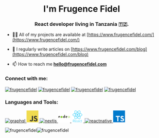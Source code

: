 <h1 align="center">I'm Frugence Fidel</h1>
<h3 align="center">React developer living in Tanzania 🇹🇿.</h3>

- 👨‍💻 All of my projects are available at [https://www.frugencefidel.com/](https://www.frugencefidel.com/)

- 📝 I regularly write articles on [https://www.frugencefidel.com/blog](https://www.frugencefidel.com/blog)

- 📫 How to reach me **hello@frugencefidel.com**

<h3 align="left">Connect with me:</h3>
<p align="left">
<a href="https://dev.to/frugencefidel" target="blank"><img align="center" src="https://raw.githubusercontent.com/rahuldkjain/github-profile-readme-generator/master/src/images/icons/Social/devto.svg" alt="frugencefidel" height="30" width="40" /></a>
<a href="https://twitter.com/frugencefidel" target="blank"><img align="center" src="https://raw.githubusercontent.com/rahuldkjain/github-profile-readme-generator/master/src/images/icons/Social/twitter.svg" alt="frugencefidel" height="30" width="40" /></a>
<a href="https://linkedin.com/in/frugencefidel" target="blank"><img align="center" src="https://raw.githubusercontent.com/rahuldkjain/github-profile-readme-generator/master/src/images/icons/Social/linked-in-alt.svg" alt="frugencefidel" height="30" width="40" /></a>
<a href="https://instagram.com/frugencefidel" target="blank"><img align="center" src="https://raw.githubusercontent.com/rahuldkjain/github-profile-readme-generator/master/src/images/icons/Social/instagram.svg" alt="frugencefidel" height="30" width="40" /></a>
</p>

<h3 align="left">Languages and Tools:</h3>
<p align="left"> <a href="https://graphql.org" target="_blank" rel="noreferrer"> <img src="https://www.vectorlogo.zone/logos/graphql/graphql-icon.svg" alt="graphql" width="40" height="40"/> </a> <a href="https://developer.mozilla.org/en-US/docs/Web/JavaScript" target="_blank" rel="noreferrer"> <img src="https://raw.githubusercontent.com/devicons/devicon/master/icons/javascript/javascript-original.svg" alt="javascript" width="40" height="40"/> </a> <a href="https://nextjs.org/" target="_blank" rel="noreferrer"> <img src="https://cdn.worldvectorlogo.com/logos/nextjs-2.svg" alt="nextjs" width="40" height="40"/> </a> <a href="https://nodejs.org" target="_blank" rel="noreferrer"> <img src="https://raw.githubusercontent.com/devicons/devicon/master/icons/nodejs/nodejs-original-wordmark.svg" alt="nodejs" width="40" height="40"/> </a> <a href="https://reactjs.org/" target="_blank" rel="noreferrer"> <img src="https://raw.githubusercontent.com/devicons/devicon/master/icons/react/react-original-wordmark.svg" alt="react" width="40" height="40"/> </a> <a href="https://reactnative.dev/" target="_blank" rel="noreferrer"> <img src="https://reactnative.dev/img/header_logo.svg" alt="reactnative" width="40" height="40"/> </a> <a href="https://www.typescriptlang.org/" target="_blank" rel="noreferrer"> <img src="https://raw.githubusercontent.com/devicons/devicon/master/icons/typescript/typescript-original.svg" alt="typescript" width="40" height="40"/> </a> </p>

<p><img align="left" src="https://github-readme-stats.vercel.app/api?username=frugencefidel&show_icons=true&locale=en&count_private=true&theme=radical" alt="frugencefidel" /></p>

<p><img align="left" src="https://github-readme-streak-stats.herokuapp.com/?user=frugencefidel&count_private=true&theme=radical" alt="frugencefidel" /></p>

